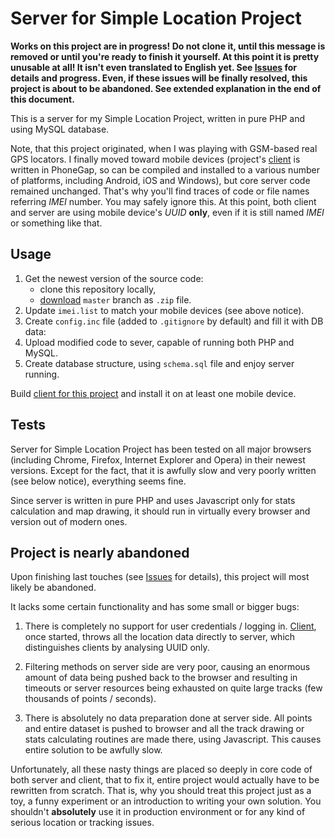 # Server for Simple Location Project

**Works on this project are in progress! Do not clone it, until this message is removed or until you're ready to finish it yourself. At this point it is pretty unusable at all! It isn't even translated to English yet. See [Issues](https://github.com/trejder/slp-server/issues) for details and progress. Even, if these issues will be finally resolved, this project is about to be abandoned. See extended explanation in the end of this document.**

This is a server for my Simple Location Project, written in pure PHP and using MySQL database.

Note, that this project originated, when I was playing with GSM-based real GPS locators. I finally moved toward mobile devices (project's [client](https://github.com/trejder/slp-client) is written in PhoneGap, so can be compiled and installed to a various number of platforms, including Android, iOS and Windows), but core server code remained unchanged. That's why you'll find traces of code or file names referring _IMEI_ number. You may safely ignore this. At this point, both client and server are using mobile device's _UUID_ **only**, even if it is still named _IMEI_ or something like that.

## Usage

1. Get the newest version of the source code:
    - clone this repository locally,
    - [download](https://github.com/trejder/slp-server/archive/master.zip) `master` branch as `.zip` file.
2. Update `imei.list` to match your mobile devices (see above notice).
3. Create `config.inc` file (added to `.gitignore` by default) and fill it with DB data:
        <?php 
            $dbhost = 'localhost';
            $dbname = 'slp_server';
            $dbuser = 'slp_server';
            $dbpass = 'aMIGHTYp@ssword&';
        ?>
4. Upload modified code to sever, capable of running both PHP and MySQL.
5. Create database structure, using `schema.sql` file and enjoy server running.

Build [client for this project](https://github.com/trejder/slp-client) and install it on at least one mobile device.

## Tests

Server for Simple Location Project has been tested on all major browsers (including Chrome, Firefox, Internet Explorer and Opera) in their newest versions. Except for the fact, that it is awfully slow and very poorly written (see below notice), everything seems fine.

Since server is written in pure PHP and uses Javascript only for stats calculation and map drawing, it should run in virtually every browser and version out of modern ones.

## Project is nearly abandoned

Upon finishing last touches (see [Issues](https://github.com/trejder/slp-server/issues) for details), this project will most likely be abandoned.

It lacks some certain functionality and has some small or bigger bugs:

1. There is completely no support for user credentials / logging in. [Client](https://github.com/trejder/slp-client), once started, throws all the location data directly to server, which distinguishes clients by analysing UUID only.

2. Filtering methods on server side are very poor, causing an enormous amount of data being pushed back to the browser and resulting in timeouts or server resources being exhausted on quite large tracks (few thousands of points / seconds).

3. There is absolutely no data preparation done at server side. All points and entire dataset is pushed to browser and all the track drawing or stats calculating routines are made there, using Javascript. This causes entire solution to be awfully slow.

Unfortunately, all these nasty things are placed so deeply in core code of both server and client, that to fix it, entire project would actually have to be rewritten from scratch. That is, why you should treat this project just as a toy, a funny experiment or an introduction to writing your own solution. You shouldn't **absolutely** use it in production environment or for any kind of serious location or tracking issues.
